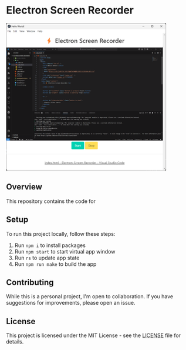 # Electron Screen Recorder

<img height="400" src="Screenshot.png">

## Overview

This repository contains the code for 

## Setup

To run this project locally, follow these steps:

1. Run `npm i` to install packages
2. Run `npm start` to start virtual app window
3. Run  `rs` to update app state
4. Run `npm run make` to build the app

## Contributing

While this is a personal project, I'm open to collaboration. If you have suggestions for improvements, please open an issue.

## License

This project is licensed under the MIT License - see the [LICENSE](LICENSE) file for details.

<br>

